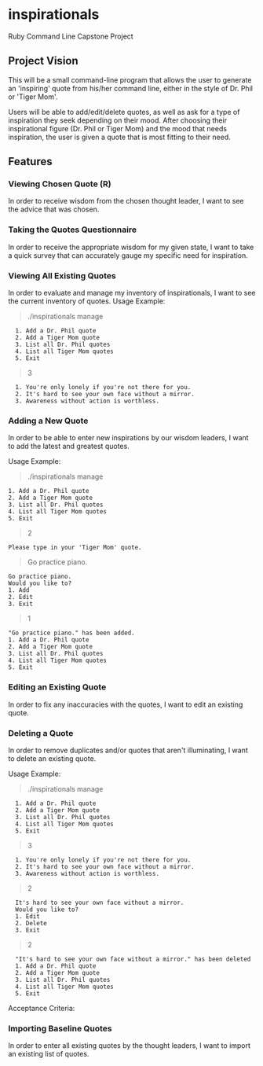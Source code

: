 # inspirationals
Ruby Command Line Capstone Project

## Project Vision

This will be a small command-line program that allows the user to generate an 'inspiring' quote from his/her command line, either in the style of Dr. Phil or 'Tiger Mom'.

Users will be able to add/edit/delete quotes, as well as ask for a type of inspiration they seek depending on their mood.  After choosing their inspirational figure (Dr. Phil or Tiger Mom) and the mood that needs inspiration, the user is given a quote that is most fitting to their need.

## Features

### Viewing Chosen Quote  (R)

In order to receive wisdom from the chosen thought leader, I want to see the advice that was chosen.

### Taking the Quotes Questionnaire  

In order to receive the appropriate wisdom for my given state, I want to take a quick survey that can accurately gauge my specific need for inspiration.


### Viewing All Existing Quotes

In order to evaluate and manage my inventory of inspirationals, I want to see the current inventory of quotes.
Usage Example:
> ./inspirationals manage
```
  1. Add a Dr. Phil quote
  2. Add a Tiger Mom quote
  3. List all Dr. Phil quotes 
  4. List all Tiger Mom quotes
  5. Exit
```
> 3
```
  1. You're only lonely if you're not there for you.
  2. It's hard to see your own face without a mirror.
  3. Awareness without action is worthless.
```

### Adding a New Quote

In order to be able to enter new inspirations by our wisdom leaders, I want to add the latest and greatest quotes.

Usage Example:
> ./inspirationals manage
```
1. Add a Dr. Phil quote
2. Add a Tiger Mom quote
3. List all Dr. Phil quotes 
4. List all Tiger Mom quotes
5. Exit
```
> 2
```
Please type in your 'Tiger Mom' quote.
```
> Go practice piano.
```
Go practice piano.
Would you like to?
1. Add
2. Edit
3. Exit
```
> 1
```
"Go practice piano." has been added.
1. Add a Dr. Phil quote
2. Add a Tiger Mom quote
3. List all Dr. Phil quotes 
4. List all Tiger Mom quotes
5. Exit
```

### Editing an Existing Quote

In order to fix any inaccuracies with the quotes, I want to edit an existing quote.

### Deleting a Quote

In order to remove duplicates and/or quotes that aren't illuminating, I want to delete an existing quote.

Usage Example:
> ./inspirationals manage
```
  1. Add a Dr. Phil quote
  2. Add a Tiger Mom quote
  3. List all Dr. Phil quotes 
  4. List all Tiger Mom quotes
  5. Exit
```
  > 3
```
  1. You're only lonely if you're not there for you.
  2. It's hard to see your own face without a mirror.
  3. Awareness without action is worthless.
```
  > 2
```
  It's hard to see your own face without a mirror.
  Would you like to?
  1. Edit
  2. Delete
  3. Exit
```
  > 2
```
  "It's hard to see your own face without a mirror." has been deleted
  1. Add a Dr. Phil quote
  2. Add a Tiger Mom quote
  3. List all Dr. Phil quotes 
  4. List all Tiger Mom quotes
  5. Exit
```


Acceptance Criteria:

### Importing Baseline Quotes

In order to enter all existing quotes by the thought leaders, I want to import an existing list of quotes.
